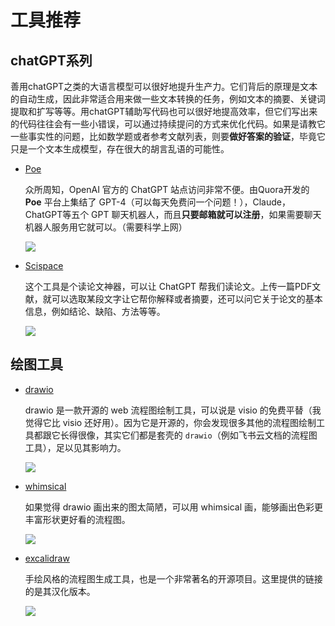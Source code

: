 # 工具推荐

## chatGPT系列

善用chatGPT之类的大语言模型可以很好地提升生产力。它们背后的原理是文本的自动生成，因此非常适合用来做一些文本转换的任务，例如文本的摘要、关键词提取和扩写等等。用chatGPT辅助写代码也可以很好地提高效率，但它们写出来的代码往往会有一些小错误，可以通过持续提问的方式来优化代码。如果是请教它一些事实性的问题，比如数学题或者参考文献列表，则要**做好答案的验证**，毕竟它只是一个文本生成模型，存在很大的胡言乱语的可能性。

- [Poe](https://poe.com)

  众所周知，OpenAI 官方的 ChatGPT 站点访问非常不便。由Quora开发的 **Poe** 平台上集结了 GPT-4（可以每天免费问一个问题！），Claude，ChatGPT等五个 GPT 聊天机器人，而且**只要邮箱就可以注册**，如果需要聊天机器人服务用它就可以。（需要科学上网）

  ![](/source/2023-04-15-01-22-15.png)

- [Scispace](https://typeset.io)

  这个工具是个读论文神器，可以让 ChatGPT 帮我们读论文。上传一篇PDF文献，就可以选取某段文字让它帮你解释或者摘要，还可以问它关于论文的基本信息，例如结论、缺陷、方法等等。

  ![](/source/2023-04-15-01-20-24.png)

## 绘图工具

- [drawio](https://app.diagrams.net/)

  drawio 是一款开源的 web 流程图绘制工具，可以说是 visio 的免费平替（我觉得它比 visio 还好用）。因为它是开源的，你会发现很多其他的流程图绘制工具都跟它长得很像，其实它们都是套壳的 `drawio`（例如飞书云文档的流程图工具），足以见其影响力。

  ![](/source/2023-04-15-01-02-56.png)

- [whimsical](https://whimsical.com/)

  如果觉得 drawio 画出来的图太简陋，可以用 whimsical 画，能够画出色彩更丰富形状更好看的流程图。

  ![](/source/2023-04-15-01-03-54.png)

- [excalidraw](https://handraw.top/)
  
  手绘风格的流程图生成工具，也是一个非常著名的开源项目。这里提供的链接的是其汉化版本。
  
  ![](/source/2023-04-15-00-59-34.png)

